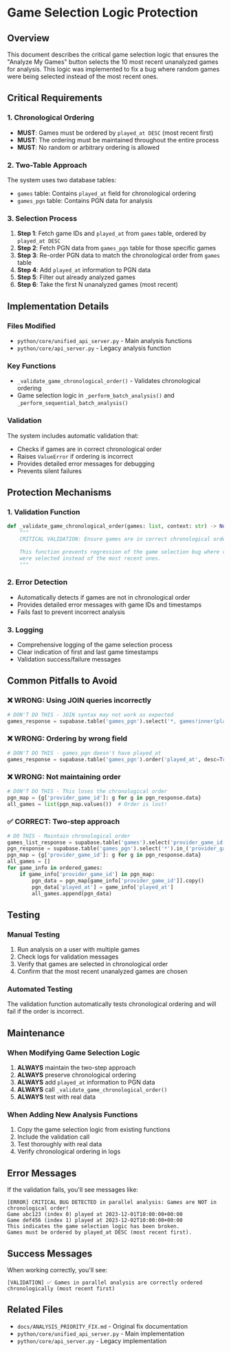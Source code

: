 # Game Selection Logic Protection

## Overview

This document describes the critical game selection logic that ensures the "Analyze My Games" button selects the 10 most recent unanalyzed games for analysis. This logic was implemented to fix a bug where random games were being selected instead of the most recent ones.

## Critical Requirements

### 1. Chronological Ordering
- **MUST**: Games must be ordered by `played_at DESC` (most recent first)
- **MUST**: The ordering must be maintained throughout the entire process
- **MUST**: No random or arbitrary ordering is allowed

### 2. Two-Table Approach
The system uses two database tables:
- `games` table: Contains `played_at` field for chronological ordering
- `games_pgn` table: Contains PGN data for analysis

### 3. Selection Process
1. **Step 1**: Fetch game IDs and `played_at` from `games` table, ordered by `played_at DESC`
2. **Step 2**: Fetch PGN data from `games_pgn` table for those specific games
3. **Step 3**: Re-order PGN data to match the chronological order from `games` table
4. **Step 4**: Add `played_at` information to PGN data
5. **Step 5**: Filter out already analyzed games
6. **Step 6**: Take the first N unanalyzed games (most recent)

## Implementation Details

### Files Modified
- `python/core/unified_api_server.py` - Main analysis functions
- `python/core/api_server.py` - Legacy analysis function

### Key Functions
- `_validate_game_chronological_order()` - Validates chronological ordering
- Game selection logic in `_perform_batch_analysis()` and `_perform_sequential_batch_analysis()`

### Validation
The system includes automatic validation that:
- Checks if games are in correct chronological order
- Raises `ValueError` if ordering is incorrect
- Provides detailed error messages for debugging
- Prevents silent failures

## Protection Mechanisms

### 1. Validation Function
```python
def _validate_game_chronological_order(games: list, context: str) -> None:
    """
    CRITICAL VALIDATION: Ensure games are in correct chronological order (most recent first).
    
    This function prevents regression of the game selection bug where random games
    were selected instead of the most recent ones.
    """
```

### 2. Error Detection
- Automatically detects if games are not in chronological order
- Provides detailed error messages with game IDs and timestamps
- Fails fast to prevent incorrect analysis

### 3. Logging
- Comprehensive logging of the game selection process
- Clear indication of first and last game timestamps
- Validation success/failure messages

## Common Pitfalls to Avoid

### ❌ WRONG: Using JOIN queries incorrectly
```python
# DON'T DO THIS - JOIN syntax may not work as expected
games_response = supabase.table('games_pgn').select('*, games!inner(played_at)').order('games.played_at', desc=True)
```

### ❌ WRONG: Ordering by wrong field
```python
# DON'T DO THIS - games_pgn doesn't have played_at
games_response = supabase.table('games_pgn').order('played_at', desc=True)
```

### ❌ WRONG: Not maintaining order
```python
# DON'T DO THIS - This loses the chronological order
pgn_map = {g['provider_game_id']: g for g in pgn_response.data}
all_games = list(pgn_map.values())  # Order is lost!
```

### ✅ CORRECT: Two-step approach
```python
# DO THIS - Maintain chronological order
games_list_response = supabase.table('games').select('provider_game_id, played_at').order('played_at', desc=True).execute()
pgn_response = supabase.table('games_pgn').select('*').in_('provider_game_id', provider_game_ids).execute()
pgn_map = {g['provider_game_id']: g for g in pgn_response.data}
all_games = []
for game_info in ordered_games:
    if game_info['provider_game_id'] in pgn_map:
        pgn_data = pgn_map[game_info['provider_game_id']].copy()
        pgn_data['played_at'] = game_info['played_at']
        all_games.append(pgn_data)
```

## Testing

### Manual Testing
1. Run analysis on a user with multiple games
2. Check logs for validation messages
3. Verify that games are selected in chronological order
4. Confirm that the most recent unanalyzed games are chosen

### Automated Testing
The validation function automatically tests chronological ordering and will fail if the order is incorrect.

## Maintenance

### When Modifying Game Selection Logic
1. **ALWAYS** maintain the two-step approach
2. **ALWAYS** preserve chronological ordering
3. **ALWAYS** add `played_at` information to PGN data
4. **ALWAYS** call `_validate_game_chronological_order()`
5. **ALWAYS** test with real data

### When Adding New Analysis Functions
1. Copy the game selection logic from existing functions
2. Include the validation call
3. Test thoroughly with real data
4. Verify chronological ordering in logs

## Error Messages

If the validation fails, you'll see messages like:
```
[ERROR] CRITICAL BUG DETECTED in parallel analysis: Games are NOT in chronological order!
Game abc123 (index 0) played at 2023-12-01T10:00:00+00:00
Game def456 (index 1) played at 2023-12-02T10:00:00+00:00
This indicates the game selection logic has been broken.
Games must be ordered by played_at DESC (most recent first).
```

## Success Messages

When working correctly, you'll see:
```
[VALIDATION] ✅ Games in parallel analysis are correctly ordered chronologically (most recent first)
```

## Related Files
- `docs/ANALYSIS_PRIORITY_FIX.md` - Original fix documentation
- `python/core/unified_api_server.py` - Main implementation
- `python/core/api_server.py` - Legacy implementation
